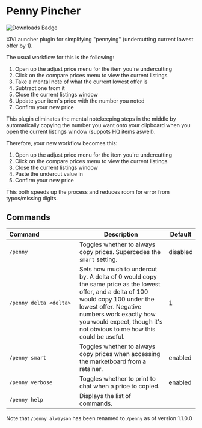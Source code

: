 # Penny Pincher
![Downloads Badge](https://img.shields.io/endpoint?url=https%3A%2F%2Fvz32sgcoal.execute-api.us-east-1.amazonaws.com%2FPennyPincher)

XIVLauncher plugin for simplifying "pennying" (undercutting current lowest offer by 1).

The usual workflow for this is the following:
1. Open up the adjust price menu for the item you're undercutting
2. Click on the compare prices menu to view the current listings
3. Take a mental note of what the current lowest offer is
4. Subtract one from it
5. Close the current listings window
6. Update your item's price with the number you noted
7. Confirm your new price

This plugin eliminates the mental notekeeping steps in the middle by automatically copying the number you want onto your clipboard when you open the current listings window (suppots HQ items aswell).

Therefore, your new workflow becomes this:
1. Open up the adjust price menu for the item you're undercutting
2. Click on the compare prices menu to view the current listings
3. Close the current listings window
4. Paste the undercut value in
5. Confirm your new price

This both speeds up the process and reduces room for error from typos/missing digits.

## Commands
| Command&nbsp;&nbsp;&nbsp;&nbsp;&nbsp;&nbsp;&nbsp;&nbsp;&nbsp;&nbsp;&nbsp;&nbsp;&nbsp;&nbsp;&nbsp;&nbsp;&nbsp;&nbsp;&nbsp;&nbsp;&nbsp; | Description | Default |
|---------|-------------|---------|
|`/penny`|Toggles whether to always copy prices. Supercedes the `smart` setting. |disabled|
|`/penny delta <delta>`|Sets how much to undercut by. A delta of 0 would copy the same price as the lowest offer, and a delta of 100 would copy 100 under the lowest offer. Negative numbers work exactly how you would expect, though it's not obvious to me how this could be useful.|1|
|`/penny smart`|Toggles whether to always copy prices when accessing the marketboard from a retainer.|enabled|
|`/penny verbose`|Toggles whether to print to chat when a price to copied.|enabled|
|`/penny help`|Displays the list of commands.||

Note that `/penny alwayson` has been renamed to `/penny` as of version 1.1.0.0
